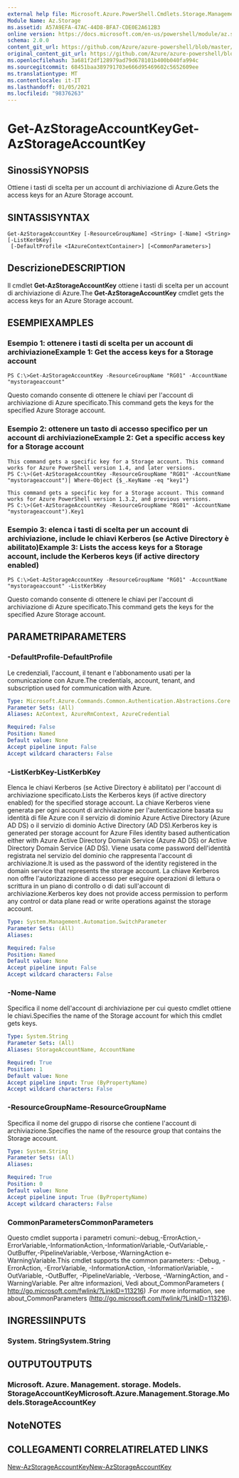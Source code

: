 ```yaml
---
external help file: Microsoft.Azure.PowerShell.Cmdlets.Storage.Management.dll-Help.xml
Module Name: Az.Storage
ms.assetid: A57A9EFA-47AC-44D8-BFA7-CDE0E2A612B3
online version: https://docs.microsoft.com/en-us/powershell/module/az.storage/get-azstorageaccountkey
schema: 2.0.0
content_git_url: https://github.com/Azure/azure-powershell/blob/master/src/Storage/Storage.Management/help/Get-AzStorageAccountKey.md
original_content_git_url: https://github.com/Azure/azure-powershell/blob/master/src/Storage/Storage.Management/help/Get-AzStorageAccountKey.md
ms.openlocfilehash: 3a681f2df128979ad79d678101b400b040fa994c
ms.sourcegitcommit: 68451baa389791703e666d95469602c5652609ee
ms.translationtype: MT
ms.contentlocale: it-IT
ms.lasthandoff: 01/05/2021
ms.locfileid: "98376263"
---
```

# <span data-ttu-id="4c3c7-101">Get-AzStorageAccountKey</span><span class="sxs-lookup"><span data-stu-id="4c3c7-101">Get-AzStorageAccountKey</span></span>

## <span data-ttu-id="4c3c7-102">Sinossi</span><span class="sxs-lookup"><span data-stu-id="4c3c7-102">SYNOPSIS</span></span>
<span data-ttu-id="4c3c7-103">Ottiene i tasti di scelta per un account di archiviazione di Azure.</span><span class="sxs-lookup"><span data-stu-id="4c3c7-103">Gets the access keys for an Azure Storage account.</span></span>

## <span data-ttu-id="4c3c7-104">SINTASSI</span><span class="sxs-lookup"><span data-stu-id="4c3c7-104">SYNTAX</span></span>

```
Get-AzStorageAccountKey [-ResourceGroupName] <String> [-Name] <String> [-ListKerbKey]
 [-DefaultProfile <IAzureContextContainer>] [<CommonParameters>]
```

## <span data-ttu-id="4c3c7-105">Descrizione</span><span class="sxs-lookup"><span data-stu-id="4c3c7-105">DESCRIPTION</span></span>
<span data-ttu-id="4c3c7-106">Il cmdlet **Get-AzStorageAccountKey** ottiene i tasti di scelta per un account di archiviazione di Azure.</span><span class="sxs-lookup"><span data-stu-id="4c3c7-106">The **Get-AzStorageAccountKey** cmdlet gets the access keys for an Azure Storage account.</span></span>

## <span data-ttu-id="4c3c7-107">ESEMPI</span><span class="sxs-lookup"><span data-stu-id="4c3c7-107">EXAMPLES</span></span>

### <span data-ttu-id="4c3c7-108">Esempio 1: ottenere i tasti di scelta per un account di archiviazione</span><span class="sxs-lookup"><span data-stu-id="4c3c7-108">Example 1: Get the access keys for a Storage account</span></span>
```
PS C:\>Get-AzStorageAccountKey -ResourceGroupName "RG01" -AccountName "mystorageaccount"
```

<span data-ttu-id="4c3c7-109">Questo comando consente di ottenere le chiavi per l'account di archiviazione di Azure specificato.</span><span class="sxs-lookup"><span data-stu-id="4c3c7-109">This command gets the keys for the specified Azure Storage account.</span></span>

### <span data-ttu-id="4c3c7-110">Esempio 2: ottenere un tasto di accesso specifico per un account di archiviazione</span><span class="sxs-lookup"><span data-stu-id="4c3c7-110">Example 2: Get a specific access key for a Storage account</span></span>
```
This command gets a specific key for a Storage account. This command works for Azure PowerShell version 1.4, and later versions.
PS C:\>(Get-AzStorageAccountKey -ResourceGroupName "RG01" -AccountName "mystorageaccount")| Where-Object {$_.KeyName -eq "key1"}

This command gets a specific key for a Storage account. This command works for Azure PowerShell version 1.3.2, and previous versions.
PS C:\>(Get-AzStorageAccountKey -ResourceGroupName "RG01" -AccountName "mystorageaccount").Key1
```

### <span data-ttu-id="4c3c7-111">Esempio 3: elenca i tasti di scelta per un account di archiviazione, include le chiavi Kerberos (se Active Directory è abilitato)</span><span class="sxs-lookup"><span data-stu-id="4c3c7-111">Example 3: Lists the access keys for a Storage account, include the Kerberos keys (if active directory enabled)</span></span>
```
PS C:\>Get-AzStorageAccountKey -ResourceGroupName "RG01" -AccountName "mystorageaccount" -ListKerbKey
```

<span data-ttu-id="4c3c7-112">Questo comando consente di ottenere le chiavi per l'account di archiviazione di Azure specificato.</span><span class="sxs-lookup"><span data-stu-id="4c3c7-112">This command gets the keys for the specified Azure Storage account.</span></span>

## <span data-ttu-id="4c3c7-113">PARAMETRI</span><span class="sxs-lookup"><span data-stu-id="4c3c7-113">PARAMETERS</span></span>

### <span data-ttu-id="4c3c7-114">-DefaultProfile</span><span class="sxs-lookup"><span data-stu-id="4c3c7-114">-DefaultProfile</span></span>
<span data-ttu-id="4c3c7-115">Le credenziali, l'account, il tenant e l'abbonamento usati per la comunicazione con Azure.</span><span class="sxs-lookup"><span data-stu-id="4c3c7-115">The credentials, account, tenant, and subscription used for communication with Azure.</span></span>

```yaml
Type: Microsoft.Azure.Commands.Common.Authentication.Abstractions.Core.IAzureContextContainer
Parameter Sets: (All)
Aliases: AzContext, AzureRmContext, AzureCredential

Required: False
Position: Named
Default value: None
Accept pipeline input: False
Accept wildcard characters: False
```

### <span data-ttu-id="4c3c7-116">-ListKerbKey</span><span class="sxs-lookup"><span data-stu-id="4c3c7-116">-ListKerbKey</span></span>
<span data-ttu-id="4c3c7-117">Elenca le chiavi Kerberos (se Active Directory è abilitato) per l'account di archiviazione specificato.</span><span class="sxs-lookup"><span data-stu-id="4c3c7-117">Lists the Kerberos keys (if active directory enabled) for the specified storage account.</span></span>
<span data-ttu-id="4c3c7-118">La chiave Kerberos viene generata per ogni account di archiviazione per l'autenticazione basata su identità di file Azure con il servizio di dominio Azure Active Directory (Azure AD DS) o il servizio di dominio Active Directory (AD DS).</span><span class="sxs-lookup"><span data-stu-id="4c3c7-118">Kerberos key is generated per storage account for Azure Files identity based authentication either with Azure Active Directory Domain Service (Azure AD DS) or Active Directory Domain Service (AD DS).</span></span> <span data-ttu-id="4c3c7-119">Viene usata come password dell'identità registrata nel servizio del dominio che rappresenta l'account di archiviazione.</span><span class="sxs-lookup"><span data-stu-id="4c3c7-119">It is used as the password of the identity registered in the domain service that represents the storage account.</span></span> <span data-ttu-id="4c3c7-120">La chiave Kerberos non offre l'autorizzazione di accesso per eseguire operazioni di lettura o scrittura in un piano di controllo o di dati sull'account di archiviazione.</span><span class="sxs-lookup"><span data-stu-id="4c3c7-120">Kerberos key does not provide access permission to perform any control or data plane read or write operations against the storage account.</span></span>

```yaml
Type: System.Management.Automation.SwitchParameter
Parameter Sets: (All)
Aliases:

Required: False
Position: Named
Default value: None
Accept pipeline input: False
Accept wildcard characters: False
```

### <span data-ttu-id="4c3c7-121">-Nome</span><span class="sxs-lookup"><span data-stu-id="4c3c7-121">-Name</span></span>
<span data-ttu-id="4c3c7-122">Specifica il nome dell'account di archiviazione per cui questo cmdlet ottiene le chiavi.</span><span class="sxs-lookup"><span data-stu-id="4c3c7-122">Specifies the name of the Storage account for which this cmdlet gets keys.</span></span>

```yaml
Type: System.String
Parameter Sets: (All)
Aliases: StorageAccountName, AccountName

Required: True
Position: 1
Default value: None
Accept pipeline input: True (ByPropertyName)
Accept wildcard characters: False
```

### <span data-ttu-id="4c3c7-123">-ResourceGroupName</span><span class="sxs-lookup"><span data-stu-id="4c3c7-123">-ResourceGroupName</span></span>
<span data-ttu-id="4c3c7-124">Specifica il nome del gruppo di risorse che contiene l'account di archiviazione.</span><span class="sxs-lookup"><span data-stu-id="4c3c7-124">Specifies the name of the resource group that contains the Storage account.</span></span>

```yaml
Type: System.String
Parameter Sets: (All)
Aliases:

Required: True
Position: 0
Default value: None
Accept pipeline input: True (ByPropertyName)
Accept wildcard characters: False
```

### <span data-ttu-id="4c3c7-125">CommonParameters</span><span class="sxs-lookup"><span data-stu-id="4c3c7-125">CommonParameters</span></span>
<span data-ttu-id="4c3c7-126">Questo cmdlet supporta i parametri comuni:-debug,-ErrorAction,-ErrorVariable,-InformationAction,-InformationVariable,-OutVariable,-OutBuffer,-PipelineVariable,-Verbose,-WarningAction e-WarningVariable.</span><span class="sxs-lookup"><span data-stu-id="4c3c7-126">This cmdlet supports the common parameters: -Debug, -ErrorAction, -ErrorVariable, -InformationAction, -InformationVariable, -OutVariable, -OutBuffer, -PipelineVariable, -Verbose, -WarningAction, and -WarningVariable.</span></span> <span data-ttu-id="4c3c7-127">Per altre informazioni, Vedi about_CommonParameters ( http://go.microsoft.com/fwlink/?LinkID=113216) .</span><span class="sxs-lookup"><span data-stu-id="4c3c7-127">For more information, see about_CommonParameters (http://go.microsoft.com/fwlink/?LinkID=113216).</span></span>

## <span data-ttu-id="4c3c7-128">INGRESSI</span><span class="sxs-lookup"><span data-stu-id="4c3c7-128">INPUTS</span></span>

### <span data-ttu-id="4c3c7-129">System. String</span><span class="sxs-lookup"><span data-stu-id="4c3c7-129">System.String</span></span>

## <span data-ttu-id="4c3c7-130">OUTPUT</span><span class="sxs-lookup"><span data-stu-id="4c3c7-130">OUTPUTS</span></span>

### <span data-ttu-id="4c3c7-131">Microsoft. Azure. Management. storage. Models. StorageAccountKey</span><span class="sxs-lookup"><span data-stu-id="4c3c7-131">Microsoft.Azure.Management.Storage.Models.StorageAccountKey</span></span>

## <span data-ttu-id="4c3c7-132">Note</span><span class="sxs-lookup"><span data-stu-id="4c3c7-132">NOTES</span></span>

## <span data-ttu-id="4c3c7-133">COLLEGAMENTI CORRELATI</span><span class="sxs-lookup"><span data-stu-id="4c3c7-133">RELATED LINKS</span></span>

[<span data-ttu-id="4c3c7-134">New-AzStorageAccountKey</span><span class="sxs-lookup"><span data-stu-id="4c3c7-134">New-AzStorageAccountKey</span></span>](./New-AzStorageAccountKey.md)


